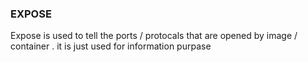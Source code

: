 ### EXPOSE
Expose is used to tell the ports / protocals that are opened by image / container . it is just used for information purpase 
###
